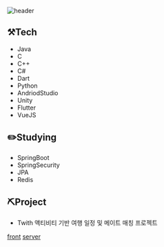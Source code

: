 
![header](https://capsule-render.vercel.app/api?type=cylinder&color=auto&height=300&section=header&text=Welcome&fontSize=90&desc=DevYJKwon&descAlignY=70&animation=fadeIn)

## ⚒️Tech

- Java
- C 
- C++
- C#
- Dart
- Python
- AndriodStudio
- Unity
- Flutter
- VueJS

## ✏️Studying
- SpringBoot
- SpringSecurity
- JPA
- Redis
  
## ⛏Project

- Twith 액티비티 기반 여행 일정 및 메이트 매칭 프로젝트

[front](https://github.com/P-rip/p-rip_client)
[server](https://github.com/P-rip/p-rip_server)

